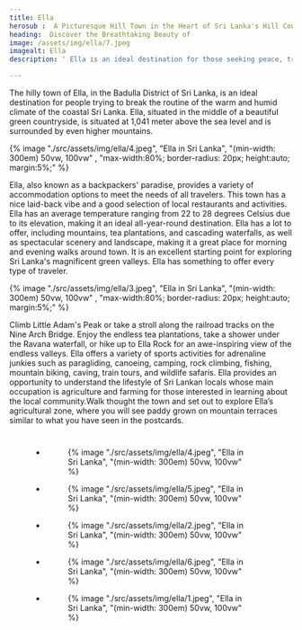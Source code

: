 ```yaml
---
title: Ella
herosub :  A Picturesque Hill Town in the Heart of Sri Lanka's Hill Country
heading:  Discover the Breathtaking Beauty of 
image: /assets/img/ella/7.jpeg
imagealt: Ella
description: ' Ella is an ideal destination for those seeking peace, tranquility, and a break from the hustle and bustle of city life'

---
```


The hilly town of Ella, in the Badulla District of Sri Lanka, is an ideal destination for people trying to break the routine of the warm and humid climate of the coastal Sri Lanka. Ella, situated in the middle of a beautiful green countryside, is situated at 1,041 meter above the sea level and is surrounded by even higher mountains.

{% image "./src/assets/img/ella/4.jpeg", "Ella in Sri Lanka", "(min-width: 300em) 50vw, 100vw" , "max-width:80%; border-radius: 20px; height:auto; margin:5%;" %}

Ella, also known as a backpackers' paradise, provides a variety of accommodation options to meet the needs of all travelers. This town has a nice laid-back vibe and a good selection of local restaurants and activities. Ella has an average temperature ranging from 22 to 28 degrees Celsius due to its elevation, making it an ideal all-year-round destination. Ella has a lot to offer, including mountains, tea plantations, and cascading waterfalls, as well as spectacular scenery and landscape, making it a great place for morning and evening walks around town. It is an excellent starting point for exploring Sri Lanka's magnificent green valleys. Ella has something to offer every type of traveler.

{% image "./src/assets/img/ella/3.jpeg", "Ella in Sri Lanka", "(min-width: 300em) 50vw, 100vw" , "max-width:80%; border-radius: 20px; height:auto; margin:5%;" %}

Climb Little Adam's Peak or take a stroll along the railroad tracks on the Nine Arch Bridge. Enjoy the endless tea plantations, take a shower under the Ravana waterfall, or hike up to Ella Rock for an awe-inspiring view of the endless valleys. Ella offers a variety of sports activities for adrenaline junkies such as paragliding, canoeing, camping, rock climbing, fishing, mountain biking, caving, train tours, and wildlife safaris. Ella provides an opportunity to understand the lifestyle of Sri Lankan locals whose main occupation is agriculture and farming for those interested in learning about the local community.Walk thought the town and set out to explore Ella’s agricultural zone, where you will see paddy grown on mountain terraces similar to what you have seen in the postcards.



<ul class="gallery-list" style="
    margin: 8%;
">

<li class="gallery-item">
  <figure class="gallery-image">
    {% image "./src/assets/img/ella/4.jpeg", "Ella in Sri Lanka", "(min-width: 300em) 50vw, 100vw" %}
  </figure>
</li>

<li class="gallery-item">
  <figure class="gallery-image">
    {% image "./src/assets/img/ella/5.jpeg", "Ella in Sri Lanka", "(min-width: 300em) 50vw, 100vw" %}
  </figure>
</li>

<li class="gallery-item">
  <figure class="gallery-image">
    {% image "./src/assets/img/ella/2.jpeg", "Ella in Sri Lanka", "(min-width: 300em) 50vw, 100vw" %}
  </figure>
</li>

<li class="gallery-item">
  <figure class="gallery-image">
    {% image "./src/assets/img/ella/6.jpeg", "Ella in Sri Lanka", "(min-width: 300em) 50vw, 100vw" %}
  </figure>
</li>

<li class="gallery-item">
  <figure class="gallery-image">
    {% image "./src/assets/img/ella/1.jpeg", "Ella in Sri Lanka", "(min-width: 300em) 50vw, 100vw" %}
  </figure>
</li>

</ul>
